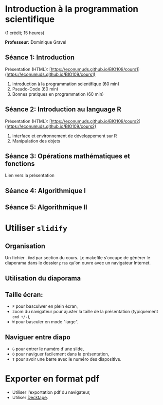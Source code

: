 # Introduction à la programmation scientifique
(1 crédit; 15 heures)

**Professeur:** Dominique Gravel

## Séance 1: Introduction

Présentation (HTML): [https://econumuds.github.io/BIO109/cours1](https://econumuds.github.io/BIO109/cours1)

1. Introduction à la programmation scientifique (60 min)
2. Pseudo-Code (60 min)
3. Bonnes pratiques en programmation (60 min)


## Séance 2: Introduction au language R

Présentation (HTML): [https://econumuds.github.io/BIO109/cours2](https://econumuds.github.io/BIO109/cours2)


1. Interface et environnement de développement sur R
2. Manipulation des objets


## Séance 3: Opérations mathématiques et fonctions

Lien vers la présentation

## Séance 4: Algorithmique I

## Séance 5: Algorithmique II

# Utiliser `slidify`

## Organisation

Un fichier `.Rmd` par section du cours. Le makefile s'occupe de générer le
diaporama dans le dossier `pres` qu'on ouvre avec un navigateur Internet.


## Utilisation du diaporama

## Taille écran:

  - `F` pour basculwer en plein écran,
  - zoom du navigateur pour ajuster la taille de la présentation (typiquement `cmd +/-`),
  - `W` pour basculer en mode "large".

## Naviguer entre diapo

  - `G` pour entrer le numéro d'une slide,
  - `O` pour naviguer facilement dans la présentation,
  - `T` pour avoir une barre avec le numéro des diapositive.


# Exporter en format pdf

- Utiliser l'exportation pdf du navigateur,
- Utiliser [Decktape](https://github.com/astefanutti/decktape).
